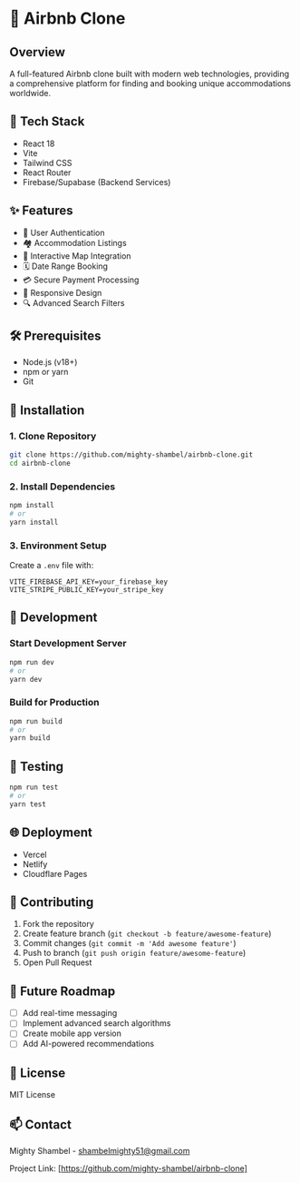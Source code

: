 # 🏡 Airbnb Clone

## Overview
A full-featured Airbnb clone built with modern web technologies, providing a comprehensive platform for finding and booking unique accommodations worldwide.

## 🚀 Tech Stack
- React 18
- Vite
- Tailwind CSS
- React Router
- Firebase/Supabase (Backend Services)

## ✨ Features
- 🔐 User Authentication
- 🏘️ Accommodation Listings
- 📍 Interactive Map Integration
- 🗓️ Date Range Booking
- 💳 Secure Payment Processing
- 📱 Responsive Design
- 🔍 Advanced Search Filters

## 🛠️ Prerequisites
- Node.js (v18+)
- npm or yarn
- Git

## 🔧 Installation

### 1. Clone Repository
```bash
git clone https://github.com/mighty-shambel/airbnb-clone.git
cd airbnb-clone
```

### 2. Install Dependencies
```bash
npm install
# or
yarn install
```

### 3. Environment Setup
Create a `.env` file with:
```
VITE_FIREBASE_API_KEY=your_firebase_key
VITE_STRIPE_PUBLIC_KEY=your_stripe_key
```

## 🚀 Development

### Start Development Server
```bash
npm run dev
# or
yarn dev
```

### Build for Production
```bash
npm run build
# or
yarn build
```



## 🧪 Testing
```bash
npm run test
# or
yarn test
```

## 🌐 Deployment
- Vercel
- Netlify
- Cloudflare Pages

## 🤝 Contributing
1. Fork the repository
2. Create feature branch (`git checkout -b feature/awesome-feature`)
3. Commit changes (`git commit -m 'Add awesome feature'`)
4. Push to branch (`git push origin feature/awesome-feature`)
5. Open Pull Request

## 🔮 Future Roadmap
- [ ] Add real-time messaging
- [ ] Implement advanced search algorithms
- [ ] Create mobile app version
- [ ] Add AI-powered recommendations

## 📄 License
MIT License

## 📫 Contact
Mighty Shambel - shambelmighty51@gmail.com

Project Link: [https://github.com/mighty-shambel/airbnb-clone]
